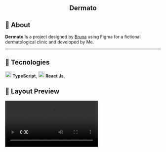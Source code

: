 <h2 align='center'>Dermato</h2> 

## 🎉 About

**Dermato**
Is a project designed by [Bruna](https://www.linkedin.com/in/oliveirabrunati) using Figma for a fictional dermatological clinic
 and developed by Me.

<hr />

## 🔌 Tecnologies

<img src="https://i.ibb.co/PZ2XZgr/ts.png" width="20"/> <b>TypeScript</b>,
<img src="https://i.ibb.co/4RHMmLQ/react.png" width="20"/> <b>React Js</b>,

## 🎨 Layout Preview
<video src='.github/dermato.webm?raw=true'/>



## 👨‍💻 Running

<table style="width:100%;">
<tr>
<td align="center"> <strong>Using Yarn</strong> </td> <td align="center"> <strong>Using npm</strong> </td>
</tr>
<tr>
<td>

```bash
# Install front-end web dependencies
$ yarn

# Run ReactJS front-end
$ yarn dev
```

</td>
<td>


```bash
# Install front-end web dependencies
$ npm install

# Run ReactJS front-end
$ npm run dev
```

</td>
</table>
